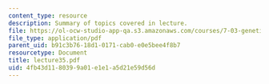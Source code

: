 ```yaml
---
content_type: resource
description: Summary of topics covered in lecture.
file: https://ol-ocw-studio-app-qa.s3.amazonaws.com/courses/7-03-genetics-fall-2004/4fb43d1180399a01e1e1a5d21e59d56d_lecture35.pdf
file_type: application/pdf
parent_uid: b91c3b76-18d1-0171-cab0-e0e5bee4f8b7
resourcetype: Document
title: lecture35.pdf
uid: 4fb43d11-8039-9a01-e1e1-a5d21e59d56d
---
```

